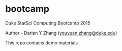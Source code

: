 # bootcamp

Duke StatSci Computing Bootcamp 2015

Author - Darien Y Zhang (youyuan.zhang@duke.edu)


This repo contains demo materials

